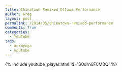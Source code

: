 ```yaml
---
title: Chinatown Remixed Ottawa Performance
author: Greg
layout: post
permalink: /2014/05/chinatown-remixed-performance
comments: True
categories:
  - YouTube
tags:
  - acroyoga
  - youtube
---
```


{% include youtube_player.html id='S0drn6F0M3Q' %}
